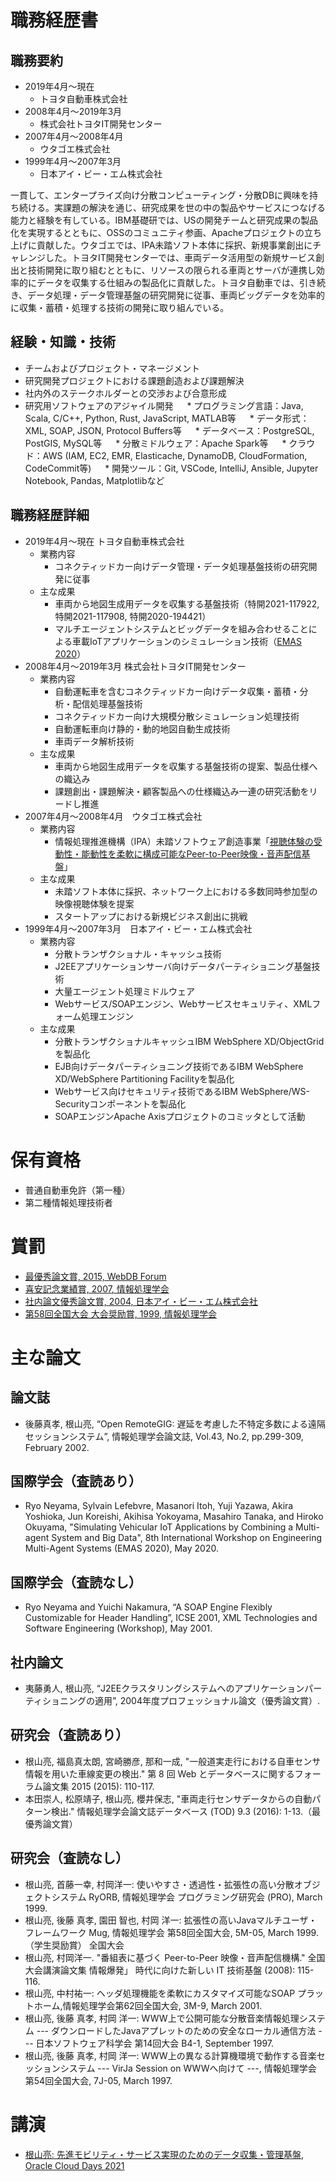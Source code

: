 # 職務経歴書

## 職務要約

* 2019年4月～現在
  * トヨタ自動車株式会社
* 2008年4月～2019年3月
  * 株式会社トヨタIT開発センター
* 2007年4月～2008年4月
  * ウタゴエ株式会社
* 1999年4月～2007年3月
  * 日本アイ・ビー・エム株式会社

一貫して、エンタープライズ向け分散コンピューティング・分散DBに興味を持ち続ける。実課題の解決を通じ、研究成果を世の中の製品やサービスにつなげる能力と経験を有している。IBM基礎研では、USの開発チームと研究成果の製品化を実現するとともに、OSSのコミュニティ参画、Apacheプロジェクトの立ち上げに貢献した。ウタゴエでは、IPA未踏ソフト本体に採択、新規事業創出にチャレンジした。トヨタIT開発センターでは、車両データ活用型の新規サービス創出と技術開発に取り組むとともに、リソースの限られる車両とサーバが連携し効率的にデータを収集する仕組みの製品化に貢献した。トヨタ自動車では、引き続き、データ処理・データ管理基盤の研究開発に従事、車両ビッグデータを効率的に収集・蓄積・処理する技術の開発に取り組んでいる。

## 経験・知識・技術

* チームおよびプロジェクト・マネージメント
* 研究開発プロジェクトにおける課題創造および課題解決
* 社内外のステークホルダーとの交渉および合意形成
* 研究用ソフトウェアのアジャイル開発
　 * プログラミング言語：Java, Scala, C/C++, Python, Rust, JavaScript, MATLAB等
　 * データ形式：XML, SOAP, JSON, Protocol Buffers等
　 * データベース：PostgreSQL, PostGIS, MySQL等
　 * 分散ミドルウェア：Apache Spark等
　 * クラウド：AWS (IAM, EC2, EMR, Elasticache, DynamoDB, CloudFormation, CodeCommit等)
　 * 開発ツール：Git, VSCode, IntelliJ, Ansible, Jupyter Notebook, Pandas, Matplotlibなど

## 職務経歴詳細

* 2019年4月～現在 トヨタ自動車株式会社
  * 業務内容
    * コネクティッドカー向けデータ管理・データ処理基盤技術の研究開発に従事
  * 主な成果
    * 車両から地図生成用データを収集する基盤技術（特開2021-117922, 特開2021-117908, 特開2020-194421）
    * マルチエージェントシステムとビッグデータを組み合わせることによる車載IoTアプリケーションのシミュレーション技術（[EMAS 2020](https://emas2020.in.tu-clausthal.de/accepted-papers.html)）
* 2008年4月～2019年3月 株式会社トヨタIT開発センター
  * 業務内容
    * 自動運転車を含むコネクティッドカー向けデータ収集・蓄積・分析・配信処理基盤技術
    * コネクティッドカー向け大規模分散シミュレーション処理技術
    * 自動運転車向け静的・動的地図自動生成技術
    * 車両データ解析技術
  * 主な成果
    * 車両から地図生成用データを収集する基盤技術の提案、製品仕様への織込み
    * 課題創出・課題解決・顧客製品への仕様織込み一連の研究活動をリードし推進
* 2007年4月～2008年4月　ウタゴエ株式会社
  * 業務内容
    * 情報処理推進機構（IPA）未踏ソフトウェア創造事業「[視聴体験の受動性・能動性を柔軟に構成可能なPeer-to-Peer映像・音声配信基盤](https://www.ipa.go.jp/jinzai/esp/2007mito1/gaiyou/10-8.html)」
  * 主な成果
    * 未踏ソフト本体に採択、ネットワーク上における多数同時参加型の映像視聴体験を提案
    * スタートアップにおける新規ビジネス創出に挑戦
* 1999年4月～2007年3月　日本アイ・ビー・エム株式会社
  * 業務内容
    * 分散トランザクショナル・キャッシュ技術
    * J2EEアプリケーションサーバ向けデータパーティショニング基盤技術
    * 大量エージェント処理ミドルウェア
    * Webサービス/SOAPエンジン、Webサービスセキュリティ、XMLフォーム処理エンジン
  * 主な成果
    * 分散トランザクショナルキャッシュIBM WebSphere XD/ObjectGridを製品化
    * EJB向けデータパーティショニング技術であるIBM WebSphere XD/WebSphere Partitioning Facilityを製品化
    * Webサービス向けセキュリティ技術であるIBM WebSphere/WS-Securityコンポーネントを製品化
    * SOAPエンジンApache Axisプロジェクトのコミッタとして活動

# 保有資格
* 普通自動車免許（第一種）
* 第二種情報処理技術者

# 賞罰
* [最優秀論文賞, 2015, WebDB Forum](https://db-event.jpn.org/webdbf2015/award.php)
* [喜安記念業績賞, 2007, 情報処理学会](https://www.ipsj.or.jp/award/2007kiyasu.html)
* [社内論文優秀論文賞, 2004, 日本アイ・ビー・エム株式会社](https://community.ibm.com/community/user/communities/community-home/librarydocuments/viewdocument?DocumentKey=3162f7c4-9084-420a-a828-a35daa16d9d4)
* [第58回全国大会 大会奨励賞, 1999, 情報処理学会](https://www.ipsj.or.jp/award/taikaisyorei.html)

# 主な論文

## 論文誌
* 後藤真孝, 根山亮, “Open RemoteGIG: 遅延を考慮した不特定多数による遠隔セッションシステム”, 情報処理学会論文誌, Vol.43, No.2, pp.299-309, February 2002.

## 国際学会（査読あり）
* Ryo Neyama, Sylvain Lefebvre, Masanori Itoh, Yuji Yazawa, Akira Yoshioka, Jun Koreishi, Akihisa Yokoyama, Masahiro Tanaka, and Hiroko Okuyama, "Simulating Vehicular IoT Applications by Combining a Multi-agent System and Big Data", 8th International Workshop on Engineering Multi-Agent Systems (EMAS 2020), May 2020.

## 国際学会（査読なし）
* Ryo Neyama and Yuichi Nakamura, “A SOAP Engine Flexibly Customizable for Header Handling”, ICSE 2001, XML Technologies and Software Engineering (Workshop), May 2001.

## 社内論文
* 夷藤勇人, 根山亮, “J2EEクラスタリングシステムへのアプリケーションパーティショニングの適用”, 2004年度プロフェッショナル論文（優秀論文賞）.

## 研究会（査読あり）
* 根山亮, 福島真太朗, 宮崎勝彦, 那和一成, "一般道実走行における自車センサ情報を用いた車線変更の検出." 第 8 回 Web とデータベースに関するフォーラム論文集 2015 (2015): 110-117.
* 本田崇人, 松原靖子, 根山亮, 櫻井保志, "車両走行センサデータからの自動パターン検出." 情報処理学会論文誌データベース (TOD) 9.3 (2016): 1-13.（最優秀論文賞）

## 研究会（査読なし）
* 根山亮, 首藤一幸, 村岡洋一: 使いやすさ・透過性・拡張性の高い分散オブジェクトシステム RyORB, 情報処理学会 プログラミング研究会 (PRO), March 1999.
* 根山亮, 後藤 真孝, 園田 智也, 村岡 洋一: 拡張性の高いJavaマルチユーザ・フレームワーク Mug, 情報処理学会 第58回全国大会, 5M-05, March 1999.（学生奨励賞）
全国大会
* 根山亮, 村岡洋一. "番組表に基づく Peer-to-Peer 映像・音声配信機構." 全国大会講演論文集 情報爆発」 時代に向けた新しい IT 技術基盤 (2008): 115-116.
* 根山亮, 中村祐一: ヘッダ処理機能を柔軟にカスタマイズ可能なSOAP プラットホーム,情報処理学会第62回全国大会, 3M-9, March 2001.
* 根山亮, 後藤 真孝, 村岡 洋一: WWW上で公開可能な分散音楽情報処理システム --- ダウンロードしたJavaアプレットのための安全なローカル通信方法 ---	日本ソフトウェア科学会 第14回大会 B4-1, September 1997.
* 根山亮, 後藤 真孝, 村岡 洋一: WWW上の異なる計算機環境で動作する音楽セッションシステム --- VirJa Session on WWWへ向けて ---, 情報処理学会 第54回全国大会, 7J-05, March 1997.

# 講演
* [根山亮: 先進モビリティ・サービス実現のためのデータ収集・管理基盤, Oracle Cloud Days 2021](https://www.oracle.com/jp/cloud/events/cloud-days/on-demand/#tab3)


